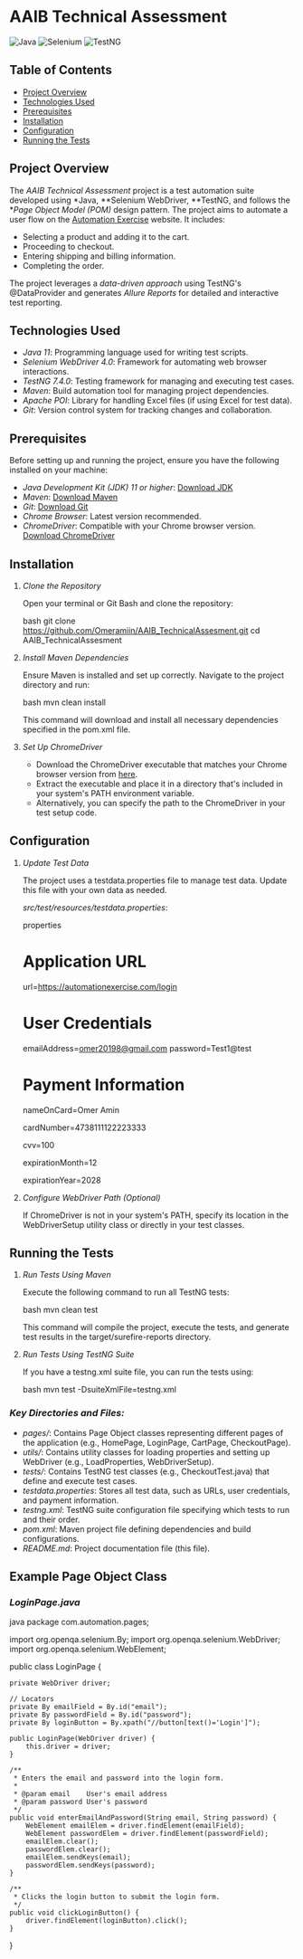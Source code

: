 

# AAIB Technical Assessment

![Java](https://img.shields.io/badge/Java-8%2B-blue.svg)
![Selenium](https://img.shields.io/badge/Selenium-4.0%2B-orange.svg)
![TestNG](https://img.shields.io/badge/TestNG-7.4.0-purple.svg)

## Table of Contents

- [Project Overview](#project-overview)
- [Technologies Used](#technologies-used)
- [Prerequisites](#prerequisites)
- [Installation](#installation)
- [Configuration](#configuration)
- [Running the Tests](#running-the-tests)

## Project Overview

The *AAIB Technical Assessment* project is a test automation suite developed using *Java, **Selenium WebDriver, **TestNG, and follows the **Page Object Model (POM)* design pattern. The project aims to automate a user flow on the [Automation Exercise](https://automationexercise.com/) website. It includes:

- Selecting a product and adding it to the cart.
- Proceeding to checkout.
- Entering shipping and billing information.
- Completing the order.

The project leverages a *data-driven approach* using TestNG's @DataProvider and generates *Allure Reports* for detailed and interactive test reporting.

## Technologies Used

- *Java 11*: Programming language used for writing test scripts.
- *Selenium WebDriver 4.0*: Framework for automating web browser interactions.
- *TestNG 7.4.0*: Testing framework for managing and executing test cases.
- *Maven*: Build automation tool for managing project dependencies.
- *Apache POI*: Library for handling Excel files (if using Excel for test data).
- *Git*: Version control system for tracking changes and collaboration.

## Prerequisites

Before setting up and running the project, ensure you have the following installed on your machine:

- *Java Development Kit (JDK) 11 or higher*: [Download JDK](https://www.oracle.com/java/technologies/javase-jdk11-downloads.html)
- *Maven*: [Download Maven](https://maven.apache.org/download.cgi)
- *Git*: [Download Git](https://git-scm.com/downloads)
- *Chrome Browser*: Latest version recommended.
- *ChromeDriver*: Compatible with your Chrome browser version. [Download ChromeDriver](https://sites.google.com/a/chromium.org/chromedriver/downloads)

## Installation

1. *Clone the Repository*

   Open your terminal or Git Bash and clone the repository:

   bash
   git clone https://github.com/Omeramiin/AAIB_TechnicalAssesment.git
   cd AAIB_TechnicalAssesment
   

2. *Install Maven Dependencies*

   Ensure Maven is installed and set up correctly. Navigate to the project directory and run:

   bash
   mvn clean install
   

   This command will download and install all necessary dependencies specified in the pom.xml file.

3. *Set Up ChromeDriver*

   - Download the ChromeDriver executable that matches your Chrome browser version from [here](https://sites.google.com/a/chromium.org/chromedriver/downloads).
   - Extract the executable and place it in a directory that's included in your system's PATH environment variable.
   - Alternatively, you can specify the path to the ChromeDriver in your test setup code.

## Configuration

1. *Update Test Data*

   The project uses a testdata.properties file to manage test data. Update this file with your own data as needed.

   *src/test/resources/testdata.properties*:

   properties
   # Application URL
   url=https://automationexercise.com/login

   # User Credentials
   emailAddress=omer20198@gmail.com
   password=Test1@test

   # Payment Information
   nameOnCard=Omer Amin
   
   cardNumber=4738111122223333
   
   cvv=100
   
   expirationMonth=12
   
   expirationYear=2028
   

3. *Configure WebDriver Path (Optional)*

   If ChromeDriver is not in your system's PATH, specify its location in the WebDriverSetup utility class or directly in your test classes.

## Running the Tests

1. *Run Tests Using Maven*

   Execute the following command to run all TestNG tests:

   bash
   mvn clean test
   

   This command will compile the project, execute the tests, and generate test results in the target/surefire-reports directory.

2. *Run Tests Using TestNG Suite*

   If you have a testng.xml suite file, you can run the tests using:

   bash
   mvn test -DsuiteXmlFile=testng.xml
   




### *Key Directories and Files:*

- *pages/*: Contains Page Object classes representing different pages of the application (e.g., HomePage, LoginPage, CartPage, CheckoutPage).
- *utils/*: Contains utility classes for loading properties and setting up WebDriver (e.g., LoadProperties, WebDriverSetup).
- *tests/*: Contains TestNG test classes (e.g., CheckoutTest.java) that define and execute test cases.
- *testdata.properties*: Stores all test data, such as URLs, user credentials, and payment information.
- *testng.xml*: TestNG suite configuration file specifying which tests to run and their order.
- *pom.xml*: Maven project file defining dependencies and build configurations.
- *README.md*: Project documentation file (this file).

## Example Page Object Class

### *LoginPage.java*

java
package com.automation.pages;

import org.openqa.selenium.By;
import org.openqa.selenium.WebDriver;
import org.openqa.selenium.WebElement;

public class LoginPage {

    private WebDriver driver;

    // Locators
    private By emailField = By.id("email");
    private By passwordField = By.id("password");
    private By loginButton = By.xpath("//button[text()='Login']");

    public LoginPage(WebDriver driver) {
        this.driver = driver;
    }

    /**
     * Enters the email and password into the login form.
     *
     * @param email    User's email address
     * @param password User's password
     */
    public void enterEmailAndPassword(String email, String password) {
        WebElement emailElem = driver.findElement(emailField);
        WebElement passwordElem = driver.findElement(passwordField);
        emailElem.clear();
        passwordElem.clear();
        emailElem.sendKeys(email);
        passwordElem.sendKeys(password);
    }

    /**
     * Clicks the login button to submit the login form.
     */
    public void clickLoginButton() {
        driver.findElement(loginButton).click();
    }
}


